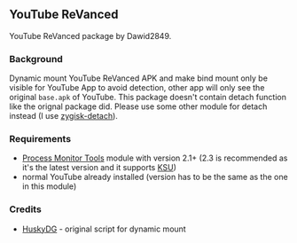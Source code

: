 ## YouTube ReVanced

YouTube ReVanced package by Dawid2849.

### Background

Dynamic mount YouTube ReVanced APK and make bind mount only be visible for YouTube App to avoid detection, other app will only see the original `base.apk` of YouTube.
This package doesn't contain detach function like the orignal package did. Please use some other module for detach instead (I use [zygisk-detach](https://github.com/j-hc/zygisk-detach)).

### Requirements

- [Process Monitor Tools](https://github.com/HuskyDG/magic_proc_monitor) module with version 2.1+ (2.3 is recommended as it's the latest version and it supports [KSU](https://github.com/tiann/KernelSU))
- normal YouTube already installed (version has to be the same as the one in this module)

### Credits

- [HuskyDG](https://github.com/HuskyDG/) - original script for dynamic mount
